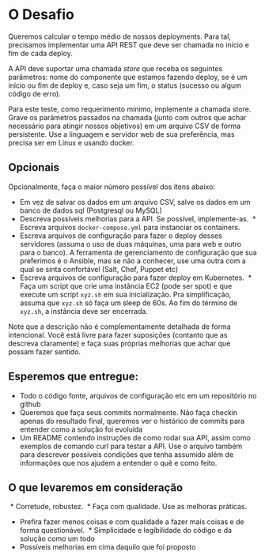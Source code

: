
# O Desafio

Queremos calcular o tempo médio de nossos deployments. Para tal, precisamos implementar uma API REST que deve ser chamada no início e fim de cada deploy.

A API deve suportar uma chamada *store* que receba os seguintes parâmetros: nome do componente que estamos fazendo deploy, se é um início ou fim de deploy e, caso seja um fim, o status (sucesso ou algum código de erro). 

Para este teste, como requerimento mínimo, implemente a chamada store. Grave os parâmetros passados na chamada (junto com outros que achar necessário para atingir nossos objetivos) em um arquivo CSV de forma persistente. Use a linguagem e servidor web de sua preferência, mas precisa ser em Linux e usando docker.

## Opcionais

Opcionalmente, faça o maior número possível dos itens abaixo:

  * Em vez de salvar os dados em um arquivo CSV, salve os dados em um banco de dados sql (Postgresql ou MySQL)
  * Descreva possíveis melhorias para a API. Se possível, implemente-as.
  * Escreva arquivos `docker-compose.yml` para instanciar os containers.
  * Escreva arquivos de configuração para fazer o deploy desses servidores (assuma o uso de duas máquinas, uma para web e outro para o banco). A ferramenta de gerenciamento de configuração que sua preferimos é o Ansible, mas se não a conhecer, use uma outra com a qual se sinta confortável (Salt, Chef, Puppet etc)
  * Escreva arquivos de configuração para fazer deploy em Kubernetes.
  * Faça um script que crie uma instância EC2 (pode ser spot) e que execute um script `xyz.sh` em sua inicialização. Pra simplificação, assuma que `xyz.sh` só faça um sleep de 60s. Ao fim do término de `xyz.sh`, a instância deve ser encerrada.

Note que a descrição não é complementamente detalhada de forma intencional. Você está livre para fazer suposições (contanto que as descreva claramente) e faça suas próprias melhorias que achar que possam fazer sentido.

## Esperemos que entregue:

  * Todo o código fonte, arquivos de configuração etc em um repositório no github
  * Queremos que faça seus commits normalmente. Não faça checkin apenas do resultado final, queremos ver o histórico de commits para entender como a solução foi evoluída
  * Um README contendo instruções de como rodar sua API, assim como exemplos de comando curl para testar a API. Use o arquivo também para descrever possíveis condições que tenha assumido além de informações que nos ajudem a entender o quê e como feito.


## O que levaremos em consideração


  * Corretude, robustez. 
  * Faça com qualidade. Use as melhoras práticas. 
  * Prefira fazer menos coisas e com qualidade a fazer mais coisas e de forma questionável.
  * Simplicidade e legibilidade do código e da solução como um todo
  * Possíveis melhorias em cima daquilo que foi proposto
